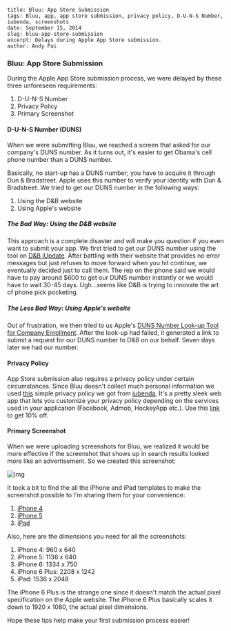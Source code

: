 ```
title: Bluu: App Store Submission
tags: Bluu, app, app store submission, privacy policy, D-U-N-S Number, iubenda, screenshots
date: September 15, 2014
slug: bluu-app-store-submission
excerpt: Delays during Apple App Store submission.
author: Andy Pai
```
### Bluu: App Store Submission

During the Apple App Store submission process, we were delayed by these three unforeseen requirements:

1. D-U-N-S Number
2. Privacy Policy
3. Primary Screenshot

#### D-U-N-S Number (DUNS)
When we were submitting Bluu, we reached a screen that asked for our company's DUNS number. As it turns out, it's easier to get Obama's cell phone number than a DUNS number.

Basically, no start-up has a DUNS number; you have to acquire it through Dun & Bradstreet. Apple uses this number to verify your identity with Dun & Bradstreet. We tried to get our DUNS number in the following ways:  

1. Using the D&B website
2. Using Apple's website

##### The Bad Way: Using the D&B website

This approach is a complete disaster and will make you question if you even want to submit your app. We first tried to get our DUNS number using the tool on [D&B iUpdate](https://iupdate.dnb.com/). After battling with their website that provides no error messages but just refuses to move forward when you hit continue, we eventually decided just to call them. The rep on the phone said we would have to pay around $600 to get our DUNS number instantly or we would have to wait 30-45 days. Ugh...seems like D&B is trying to innovate the art of phone pick pocketing.

##### The Less Bad Way: Using Apple's website

Out of frustration, we then tried to us Apple's [DUNS Number Look-up Tool for Company Enrollment](https://developer.apple.com/ios/enroll/dunsLookupForm.action). After the look-up had failed, it generated a link to submit a request for our DUNS number to D&B on our behalf. Seven days later we had our number.


#### Privacy Policy

App Store submission also requires a privacy policy under certain circumstances. Since Bluu doesn't collect much personal information we used [this](https://dl.dropboxusercontent.com/u/2312024/Bluu%20Privacy%20Policy.pdf) simple privacy policy we got from [iubenda](http://iubenda.refr.cc/47N4N5B),  It's a pretty sleek web app that lets you customize your privacy policy depending on the services used in your application (Facebook, Admob, HockeyApp etc.). Use this [link](http://iubenda.refr.cc/47N4N5B) to get 10% off.

#### Primary Screenshot

When we were uploading screenshots for Bluu, we realized it would be more effective if the screenshot that shows up in search results looked more like an advertisement. So we created this screenshot:

![img](https://dl.dropboxusercontent.com/u/2312024/Bluu-Cover.jpg)

It took a bit to find the all the iPhone and iPad templates to make the screenshot possible to I'm sharing them for your convenience:

1. [iPhone 4](https://dl.dropboxusercontent.com/u/2312024/iPhone4.png)
2. [iPhone 5](https://dl.dropboxusercontent.com/u/2312024/iPhone5.png)
3. [iPad](https://dl.dropboxusercontent.com/u/2312024/iPad.png)

Also, here are the dimensions you need for all the screenshots:

1. iPhone 4: 960 x 640
2. iPhone 5: 1136 x 640
3. iPhone 6: 1334 x 750
4. iPhone 6 Plus: 2208 x 1242
5. iPad: 1536 x 2048

The iPhone 6 Plus is the strange one since it doesn't match the actual pixel specification on the Apple website. The iPhone 6 Plus basically scales it down to  1920 x 1080, the actual pixel dimensions.

Hope these tips help make your first submission process easier!